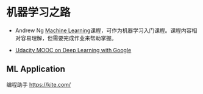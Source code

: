 # 机器学习之路

+ Andrew Ng [Machine Learning][3]课程，可作为机器学习入门课程。课程内容相对容易理解，但需要完成作业来帮助掌握。   

+ [Udacity MOOC on Deep Learning with Google][2]    



ML Application
-------------
编程助手
https://kite.com/

[1]:http://course.fast.ai/
[2]:https://www.udacity.com/course/deep-learning--ud730
[3]:https://www.coursera.org/learn/machine-learning/
[4]:https://www.coursera.org/learn/ntumlone-mathematicalfoundations
